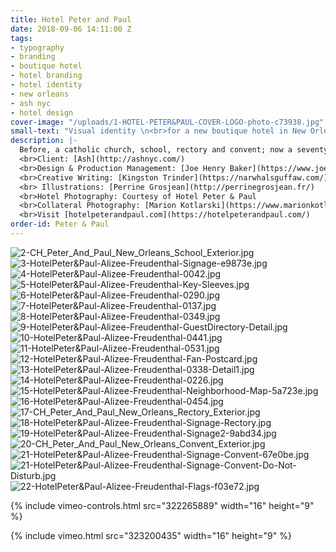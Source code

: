 ```yaml
---
title: Hotel Peter and Paul
date: 2018-09-06 14:11:00 Z
tags:
- typography
- branding
- boutique hotel
- hotel branding
- hotel identity
- new orleans
- ash nyc
- hotel design
cover-image: "/uploads/1-HOTEL-PETER&PAUL-COVER-LOGO-photo-c73938.jpg"
small-text: "Visual identity \n<br>for a new boutique hotel in New Orleans"
description: |-
  Before, a catholic church, school, rectory and convent; now a seventy one rooms hotel with a restaurant, bar, courtyard and an atypical event space, Hotel Peter & Paul opened its doors in 2018 in its beloved New Orleans’ neighborhood, the authentic Marigny.
  <br>Client: [Ash](http://ashnyc.com/)
  <br>Design & Production Management: [Joe Henry Baker](https://www.joehenrybaker.com/)
  <br>Creative Writing: [Kingston Trinder](https://narwhalsguffaw.com/)
  <br> Illustrations: [Perrine Grosjean](http://perrinegrosjean.fr/)
  <br>Hotel Photography: Courtesy of Hotel Peter & Paul
  <br>Collateral Photography: [Marion Kotlarski](https://www.marionkotlarski.com/)
  <br>Visit [hotelpeterandpaul.com](https://hotelpeterandpaul.com/)
order-id: Peter & Paul
---
```


![2-CH_Peter_And_Paul_New_Orleans_School_Exterior.jpg](/uploads/2-CH_Peter_And_Paul_New_Orleans_School_Exterior.jpg)![3-HotelPeter&Paul-Alizee-Freudenthal-Signage-e9873e.jpg](/uploads/3-HotelPeter&Paul-Alizee-Freudenthal-Signage-e9873e.jpg)![4-HotelPeter&Paul-Alizee-Freudenthal-0042.jpg](/uploads/4-HotelPeter&Paul-Alizee-Freudenthal-0042.jpg)![5-HotelPeter&Paul-Alizee-Freudenthal-Key-Sleeves.jpg](/uploads/5-HotelPeter&Paul-Alizee-Freudenthal-Key-Sleeves.jpg)![6-HotelPeter&Paul-Alizee-Freudenthal-0290.jpg](/uploads/6-HotelPeter&Paul-Alizee-Freudenthal-0290.jpg)![7-HotelPeter&Paul-Alizee-Freudenthal-0137.jpg](/uploads/7-HotelPeter&Paul-Alizee-Freudenthal-0137.jpg)![8-HotelPeter&Paul-Alizee-Freudenthal-0349.jpg](/uploads/8-HotelPeter&Paul-Alizee-Freudenthal-0349.jpg)![9-HotelPeter&Paul-Alizee-Freudenthal-GuestDirectory-Detail.jpg](/uploads/9-HotelPeter&Paul-Alizee-Freudenthal-GuestDirectory-Detail.jpg)![10-HotelPeter&Paul-Alizee-Freudenthal-0441.jpg](/uploads/10-HotelPeter&Paul-Alizee-Freudenthal-0441.jpg)![11-HotelPeter&Paul-Alizee-Freudenthal-0531.jpg](/uploads/11-HotelPeter&Paul-Alizee-Freudenthal-0531.jpg)![12-HotelPeter&Paul-Alizee-Freudenthal-Fan-Postcard.jpg](/uploads/12-HotelPeter&Paul-Alizee-Freudenthal-Fan-Postcard.jpg)![13-HotelPeter&Paul-Alizee-Freudenthal-0338-Detail1.jpg](/uploads/13-HotelPeter&Paul-Alizee-Freudenthal-0338-Detail1.jpg)![14-HotelPeter&Paul-Alizee-Freudenthal-0226.jpg](/uploads/14-HotelPeter&Paul-Alizee-Freudenthal-0226.jpg)![15-HotelPeter&Paul-Alizee-Freudenthal-Neighborhood-Map-5a723e.jpg](/uploads/15-HotelPeter&Paul-Alizee-Freudenthal-Neighborhood-Map-5a723e.jpg)![16-HotelPeter&Paul-Alizee-Freudenthal-0454.jpg](/uploads/16-HotelPeter&Paul-Alizee-Freudenthal-0454.jpg)![17-CH_Peter_And_Paul_New_Orleans_Rectory_Exterior.jpg](/uploads/17-CH_Peter_And_Paul_New_Orleans_Rectory_Exterior.jpg)![18-HotelPeter&Paul-Alizee-Freudenthal-Signage-Rectory.jpg](/uploads/18-HotelPeter&Paul-Alizee-Freudenthal-Signage-Rectory.jpg)![19-HotelPeter&Paul-Alizee-Freudenthal-Signage2-9abd34.jpg](/uploads/19-HotelPeter&Paul-Alizee-Freudenthal-Signage2-9abd34.jpg)![20-CH_Peter_And_Paul_New_Orleans_Convent_Exterior.jpg](/uploads/20-CH_Peter_And_Paul_New_Orleans_Convent_Exterior.jpg)![21-HotelPeter&Paul-Alizee-Freudenthal-Signage-Convent-67e0be.jpg](/uploads/21-HotelPeter&Paul-Alizee-Freudenthal-Signage-Convent-67e0be.jpg)![21-HotelPeter&Paul-Alizee-Freudenthal-Signage-Convent-Do-Not-Disturb.jpg](/uploads/21-HotelPeter&Paul-Alizee-Freudenthal-Signage-Convent-Do-Not-Disturb.jpg)![22-HotelPeter&Paul-Alizee-Freudenthal-Flags-f03e72.jpg](/uploads/22-HotelPeter&Paul-Alizee-Freudenthal-Flags-f03e72.jpg)

{% include vimeo-controls.html src="322265889" width="16" height="9" %}

{% include vimeo.html src="323200435" width="16" height="9" %}
